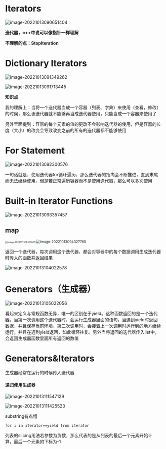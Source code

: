 # Iterators

![image-20221013090651404](C:\Users\vigor\AppData\Roaming\Typora\typora-user-images\image-20221013090651404.png)

**迭代器，c++中说可以像指针一样理解**

**不理解的点：StopIteration**



# Dictionary Iterators

![image-20221013091349262](C:\Users\vigor\AppData\Roaming\Typora\typora-user-images\image-20221013091349262.png)

![image-20221013091713445](C:\Users\vigor\AppData\Roaming\Typora\typora-user-images\image-20221013091713445.png)

**知识点**

我的理解上：当将一个迭代器当成一个容器（列表、字典）来使用（查看，修改）的时候，那么该迭代器就不能够再当成迭代器使用，只能当成一个容器来使用了

另外里面提到：容器的每个元素的值的更改不会影响迭代器的使用，但是容器的长度（大小）的改变会导致改变之前的所有的迭代器都不能够使用

# For Statement

![image-20221013092300576](C:\Users\vigor\AppData\Roaming\Typora\typora-user-images\image-20221013092300576.png)

一句话就是，使用迭代器for循环遍历，那么迭代器的指向会不断推进，直到末尾而无法继续使用。但是若正常遍历容器而不是使用迭代器，那么可以多次使用

# Built-in Iterator Functions

![image-20221013093357457](C:\Users\vigor\AppData\Roaming\Typora\typora-user-images\image-20221013093357457.png)

## map

<img src="C:\Users\vigor\AppData\Roaming\Typora\typora-user-images\image-20221013093536601.png" alt="image-20221013093536601" style="zoom:50%;" /><img src="C:\Users\vigor\AppData\Roaming\Typora\typora-user-images\image-20221013094327765.png" alt="image-20221013094327765" style="zoom: 80%;" />

返回一个迭代器，每次调用这个迭代器，都会对容器中的每个数据调用生成迭代器时传入的函数并返回结果

![image-20221013104022578](C:\Users\vigor\AppData\Roaming\Typora\typora-user-images\image-20221013104022578.png)

# Generators（生成器）

![image-20221013105022056](C:\Users\vigor\AppData\Roaming\Typora\typora-user-images\image-20221013105022056.png)

看起来定义与常规函数无异，唯一的区别在于yield。这种函数返回的是一个迭代器。当第一次调用这个迭代器时，会运行生成器里面的语句。当遇到yield时返回数据，并且保存当前环境。第二次调用时，会接着上一次调用时运行到的地方继续运行，并且在遇到yield返回，如此循环往复。另外当将返回的迭代器传入list中，会返回生成器函数里面所有返回的数值

# Generators&Iterators

生成器经常在运行的时候传入迭代器

#### 递归使用生成器

![image-20221013111547129](C:\Users\vigor\AppData\Roaming\Typora\typora-user-images\image-20221013111547129.png)





![image-20221013111425523](C:\Users\vigor\AppData\Roaming\Typora\typora-user-images\image-20221013111425523.png)

substring有点懵

```
for i in iterator==yield from iterator
```

列表的slicing用法若参数为负数，那么代表的是从列表的最后一个元素开始计算，最后一个元素的下标为-1
